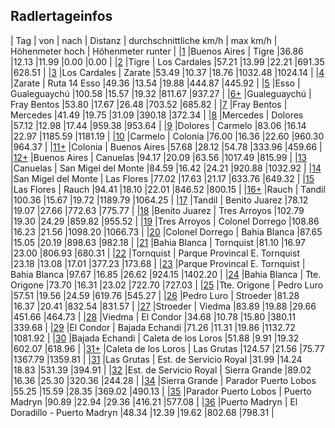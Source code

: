 
## Radlertageinfos

| Tag | von | nach | Distanz | durchschnittliche km/h | max km/h | Höhenmeter hoch | Höhenmeter runter |
|[1](http://www.latinamerica.bike/track/d1) |Buenos Aires | Tigre |36.86 |12.13 |11.99 |0.00 |0.00 |
|[2](http://www.latinamerica.bike/track/d2) |Tigre | Los Cardales |57.21 |13.99 |22.21 |691.35 |628.51 |
|[3](http://www.latinamerica.bike/track/d3) |Los Cardales | Zarate |53.49 |10.37 |18.76 |1032.48 |1024.14 |
|[4](http://www.latinamerica.bike/track/d4) |Zarate | Ruta 14 Esso |49.36 |13.54 |19.88 |444.87 |445.92 |
|[5](http://www.latinamerica.bike/track/d5) |Esso | Gualeguaychú |100.58 |15.57 |19.32 |811.67 |937.27 |
|[6+](http://www.latinamerica.bike/track/d6) |Gualeguaychú | Fray Bentos |53.80 |17.67 |26.48 |703.52 |685.82 |
|[7](http://www.latinamerica.bike/track/d7) |Fray Bentos | Mercedes |41.49 |19.75 |31.09 |390.18 |372.34 |
|[8](http://www.latinamerica.bike/track/d8) |Mercedes | Dolores |57.12 |12.98 |17.44 |959.38 |953.64 |
|[9](http://www.latinamerica.bike/track/d9) |Dolores | Carmelo |83.06 |16.14 |22.97 |1185.59 |1181.19 |
|[10](http://www.latinamerica.bike/track/d10) |Carmelo | Colonia |76.00 |16.36 |22.60 |960.30 |964.37 |
|[11+](http://www.latinamerica.bike/track/d11) |Colonia | Buenos Aires |57.68 |28.12 |54.78 |333.96 |459.66 |
|[12+](http://www.latinamerica.bike/track/d12) |Buenos Aires | Canuelas |94.17 |20.09 |63.56 |1017.49 |815.99 |
|[13](http://www.latinamerica.bike/track/d13) |Canuelas | San Migel del Monte |84.59 |16.42 |24.21 |920.88 |1032.92 |
|[14](http://www.latinamerica.bike/track/d14) |San Migel del Monte | Las Flores |77.02 |17.63 |21.17 |633.76 |649.32 |
|[15](http://www.latinamerica.bike/track/d15) |Las Flores | Rauch |94.41 |18.10 |22.01 |846.52 |800.15 |
|[16+](http://www.latinamerica.bike/track/d16) |Rauch | Tandil |100.36 |15.67 |19.72 |1189.79 |1064.25 |
|[17](http://www.latinamerica.bike/track/d17) |Tandil | Benito Juarez |78.12 |19.07 |27.66 |772.63 |775.77 |
|[18](http://www.latinamerica.bike/track/d18) |Benito Juarez | Tres Arroyos |102.79 |19.30 |24.29 |859.82 |955.52 |
|[19](http://www.latinamerica.bike/track/d19) |Tres Arroyos | Colonel Dorrego |108.86 |16.23 |21.56 |1098.20 |1066.73 |
|[20](http://www.latinamerica.bike/track/d20) |Colonel Dorrego | Bahia Blanca |87.65 |15.05 |20.19 |898.63 |982.18 |
|[21](http://www.latinamerica.bike/track/d21) |Bahia Blanca | Tornquist |81.10 |16.97 |23.00 |806.93 |680.31 |
|[22](http://www.latinamerica.bike/track/d22) |Tornquist | Parque Provincal E. Tornquist |23.18 |13.08 |17.01 |377.23 |173.68 |
|[23](http://www.latinamerica.bike/track/d23) |Parque Provincal E. Tornquist | Bahia Blanca |97.67 |16.85 |26.62 |924.15 |1402.20 |
|[24](http://www.latinamerica.bike/track/d24) |Bahia Blanca | Tte. Origone |73.70 |16.31 |23.02 |722.70 |727.03 |
|[25](http://www.latinamerica.bike/track/d25) |Tte. Origone | Pedro Luro |57.51 |19.56 |24.59 |619.76 |545.27 |
|[26](http://www.latinamerica.bike/track/d26) |Pedro Luro | Stroeder |81.28 |16.37 |20.41 |832.54 |831.57 |
|[27](http://www.latinamerica.bike/track/d27) |Stroeder | Viedma |83.89 |19.88 |29.66 |451.66 |464.73 |
|[28](http://www.latinamerica.bike/track/d28) |Viedma | El Condor |34.68 |10.78 |15.80 |380.11 |339.68 |
|[29](http://www.latinamerica.bike/track/d29) |El Condor | Bajada Echandi |71.26 |11.31 |19.86 |1132.72 |1081.92 |
|[30](http://www.latinamerica.bike/track/d30) |Bajada Echandi | Caleta de los Loros |51.88 |9.91 |19.32 |602.07 |618.96 |
|[31+](http://www.latinamerica.bike/track/d31) |Caleta de los Loros | Las Grutas |124.57 |21.56 |75.77 |1367.79 |1359.81 |
|[31](http://www.latinamerica.bike/track/d31) |Las Grutas | Est. de Servicio Royal |31.99 |14.24 |18.83 |531.39 |394.91 |
|[32](http://www.latinamerica.bike/track/d32) |Est. de Servicio Royal | Sierra Grande |89.02 |16.36 |25.30 |320.36 |244.28 |
|[34](http://www.latinamerica.bike/track/d34) |Sierra Grande | Parador Puerto Lobos |55.25 |15.59 |28.35 |369.02 |490.13 |
|[35](http://www.latinamerica.bike/track/d35) |Parador Puerto Lobos | Puerto Madryn |90.89 |22.94 |29.36 |416.21 |577.08 |
|[36](http://www.latinamerica.bike/track/d36) |Puerto Madryn | El Doradillo - Puerto Madryn |48.34 |12.39 |19.62 |802.68 |798.31 |
